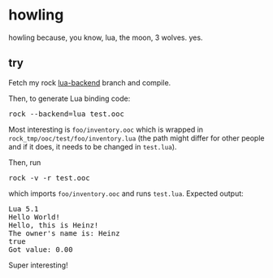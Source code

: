 howling
=======

howling because, you know, lua, the moon, 3 wolves. yes.

try
---

Fetch my rock [lua-backend](https://github.com/fredreichbier/rock/tree/lua-backend) branch and compile.

Then, to generate Lua binding code:

<pre>
rock --backend=lua test.ooc
</pre>

Most interesting is ``foo/inventory.ooc`` which is wrapped in ``rock_tmp/ooc/test/foo/inventory.lua`` (the path might differ for other people and if it does, it needs to be changed in ``test.lua``).

Then, run

<pre>
rock -v -r test.ooc
</pre>

which imports ``foo/inventory.ooc`` and runs ``test.lua``. Expected output:

<pre>
Lua 5.1
Hello World!
Hello, this is Heinz!
The owner's name is: Heinz
true
Got value: 0.00
</pre>

Super interesting!
